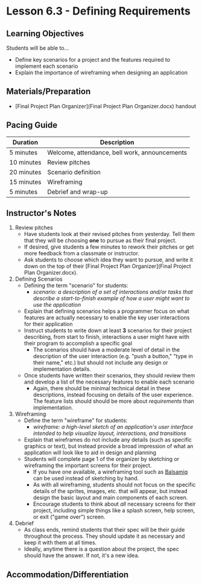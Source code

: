 # Lesson 6.3 - Defining Requirements

## Learning Objectives
Students will be able to...
  * Define key scenarios for a project and the features required to implement each scenario
  * Explain the importance of wireframing when designing an application


## Materials/Preparation
* [Final Project Plan Organizer](Final Project Plan Organizer.docx) handout

## Pacing Guide
| Duration  | Description                                   |
| --------- | --------------------------------------------- |
| 5 minutes | Welcome, attendance, bell work, announcements |
| 10 minutes | Review pitches |
| 20 minutes | Scenario definition |
| 15 minutes | Wireframing |
| 5 minutes | Debrief and wrap-up|

## Instructor's Notes
1. Review pitches
    * Have students look at their revised pitches from yesterday.  Tell them that they will be choosing **one** to pursue as their final project.
    * If desired, give students a few minutes to rework their pitches or get more feedback from a classmate or instructor.
    * Ask students to choose which idea they want to pursue, and write it down on the top of their [Final Project Plan Organizer](Final Project Plan Organizer.docx).
2. Defining Scenarios
    * Defining the term "scenario" for students:
        * _scenario: a description of a set of interactions and/or tasks that describe a start-to-finish example of how a user might want to use the application_
    * Explain that defining scenarios helps a programmer focus on what features are actually necessary to enable the key user interactions for their application
    * Instruct students to write down at least **3** scenarios for their project describing, from start to finish, interactions a user might have with their program to accomplish a specific goal
        * The scenarios should have a moderate level of detail in the description of the user interaction (e.g. "push a button," "type in their name," etc.) but should not include any design or implementation details.
    * Once students have written their scenarios, they should review them and develop a list of the necessary features to enable each scenario
        * Again, there should be minimal technical detail in these descriptions, instead focusing on details of the user experience.  The feature lists should should be more about _requirements_ than implementation.
3. Wireframing
    * Define the term "wireframe" for students:
        * _wireframe: a high-level sketch of an application's user interface intended to help visualize layout, interactions, and transitions_
    * Explain that wireframes do not include any details (such as specific graphics or text), but instead provide a broad impression of what an application will look like to aid in design and planning
    * Students will complete page 1 of the organizer by sketching or wireframing the important screens for their project.
        * If you have one available, a wireframing tool such as [Balsamiq](https://balsamiq.com/) can be used instead of sketching by hand.
        * As with all wireframing, students should not focus on the specific details of the sprites, images, etc. that will appear, but instead design the basic layout and main components of each screen.
        * Encourage students to think about _all_ necessary screens for their project, including simple things like a splash screen, help screen, or exit ("game over") screen.
4. Debrief
    * As class ends, remind students that their spec will be their guide throughout the process.  They should update it as necessary and keep it with them at all times.
    * Ideally, anytime there is a question about the project, the spec should have the answer.  If not, it's a new idea.

## Accommodation/Differentiation
          